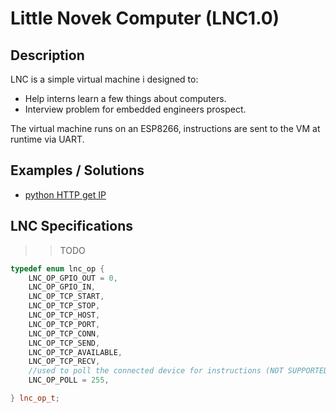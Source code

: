 # Little Novek Computer (LNC1.0)

## Description

LNC is a simple virtual machine i designed to:

- Help interns learn a few things about computers.
- Interview problem for embedded engineers prospect.

The virtual machine runs on an ESP8266, instructions are sent to the VM at runtime via UART.

## Examples / Solutions

- [python HTTP get IP](./examples/main.py)

## LNC Specifications

>> TODO

```cpp
typedef enum lnc_op {
    LNC_OP_GPIO_OUT = 0,
    LNC_OP_GPIO_IN,
    LNC_OP_TCP_START,
    LNC_OP_TCP_STOP,
    LNC_OP_TCP_HOST,
    LNC_OP_TCP_PORT,
    LNC_OP_TCP_CONN,
    LNC_OP_TCP_SEND,
    LNC_OP_TCP_AVAILABLE,
    LNC_OP_TCP_RECV,
    //used to poll the connected device for instructions (NOT SUPPORTED YET)
    LNC_OP_POLL = 255,

} lnc_op_t;
```

